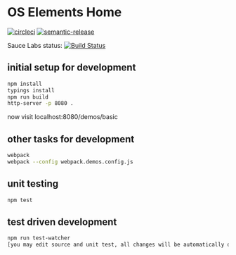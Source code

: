 # OS Elements Home

[![circleci](https://circleci.com/gh/OrdnanceSurvey/web-elements.svg?&style=shield&circle-token=ff38e8886514d95323b81a98bfe110412c4a188a)](https://circleci.com/gh/OrdnanceSurvey/web-elements) [![semantic-release](https://img.shields.io/badge/%20%20%F0%9F%93%A6%F0%9F%9A%80-semantic--release-e10079.svg?style=flat-square)](https://github.com/semantic-release/semantic-release)

Sauce Labs status:
[![Build Status](https://saucelabs.com/open_sauce/build_matrix/craigsnyders.svg)](https://saucelabs.com/beta/builds/c9e6854a179d4f5baa79c940438732bd)
## initial setup for development
``` bash
npm install
typings install
npm run build
http-server -p 8080 .
```
now visit localhost:8080/demos/basic

## other tasks for development
``` bash
webpack
webpack --config webpack.demos.config.js
```
## unit testing
``` bash
npm test
```

## test driven development
``` bash
npm run test-watcher
[you may edit source and unit test, all changes will be automatically detected and cover by tests]
```


